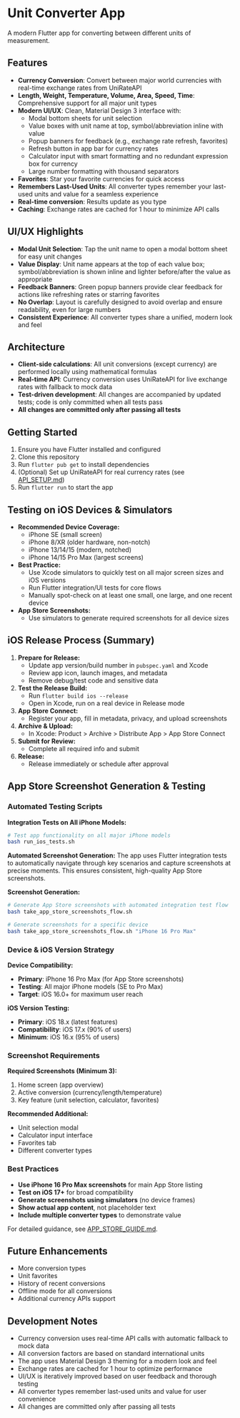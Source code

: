 # Unit Converter App

A modern Flutter app for converting between different units of measurement.

## Features

- **Currency Conversion**: Convert between major world currencies with real-time exchange rates from UniRateAPI
- **Length, Weight, Temperature, Volume, Area, Speed, Time**: Comprehensive support for all major unit types
- **Modern UI/UX**: Clean, Material Design 3 interface with:
  - Modal bottom sheets for unit selection
  - Value boxes with unit name at top, symbol/abbreviation inline with value
  - Popup banners for feedback (e.g., exchange rate refresh, favorites)
  - Refresh button in app bar for currency rates
  - Calculator input with smart formatting and no redundant expression box for currency
  - Large number formatting with thousand separators
- **Favorites**: Star your favorite currencies for quick access
- **Remembers Last-Used Units**: All converter types remember your last-used units and value for a seamless experience
- **Real-time conversion**: Results update as you type
- **Caching**: Exchange rates are cached for 1 hour to minimize API calls

## UI/UX Highlights

- **Modal Unit Selection**: Tap the unit name to open a modal bottom sheet for easy unit changes
- **Value Display**: Unit name appears at the top of each value box; symbol/abbreviation is shown inline and lighter before/after the value as appropriate
- **Feedback Banners**: Green popup banners provide clear feedback for actions like refreshing rates or starring favorites
- **No Overlap**: Layout is carefully designed to avoid overlap and ensure readability, even for large numbers
- **Consistent Experience**: All converter types share a unified, modern look and feel

## Architecture

- **Client-side calculations**: All unit conversions (except currency) are performed locally using mathematical formulas
- **Real-time API**: Currency conversion uses UniRateAPI for live exchange rates with fallback to mock data
- **Test-driven development**: All changes are accompanied by updated tests; code is only committed when all tests pass
- **All changes are committed only after passing all tests**

## Getting Started

1. Ensure you have Flutter installed and configured
2. Clone this repository
3. Run `flutter pub get` to install dependencies
4. (Optional) Set up UniRateAPI for real currency rates (see [API_SETUP.md](API_SETUP.md))
5. Run `flutter run` to start the app

## Testing on iOS Devices & Simulators

- **Recommended Device Coverage:**
  - iPhone SE (small screen)
  - iPhone 8/XR (older hardware, non-notch)
  - iPhone 13/14/15 (modern, notched)
  - iPhone 14/15 Pro Max (largest screens)
- **Best Practice:**
  - Use Xcode simulators to quickly test on all major screen sizes and iOS versions
  - Run Flutter integration/UI tests for core flows
  - Manually spot-check on at least one small, one large, and one recent device
- **App Store Screenshots:**
  - Use simulators to generate required screenshots for all device sizes

## iOS Release Process (Summary)

1. **Prepare for Release:**
   - Update app version/build number in `pubspec.yaml` and Xcode
   - Review app icon, launch images, and metadata
   - Remove debug/test code and sensitive data
2. **Test the Release Build:**
   - Run `flutter build ios --release`
   - Open in Xcode, run on a real device in Release mode
3. **App Store Connect:**
   - Register your app, fill in metadata, privacy, and upload screenshots
4. **Archive & Upload:**
   - In Xcode: Product > Archive > Distribute App > App Store Connect
5. **Submit for Review:**
   - Complete all required info and submit
6. **Release:**
   - Release immediately or schedule after approval

## App Store Screenshot Generation & Testing

### Automated Testing Scripts

**Integration Tests on All iPhone Models:**
```bash
# Test app functionality on all major iPhone models
bash run_ios_tests.sh
```

**Automated Screenshot Generation:**
The app uses Flutter integration tests to automatically navigate through key scenarios and capture screenshots at precise moments. This ensures consistent, high-quality App Store screenshots.

**Screenshot Generation:**
```bash
# Generate App Store screenshots with automated integration test flow
bash take_app_store_screenshots_flow.sh

# Generate screenshots for a specific device
bash take_app_store_screenshots_flow.sh "iPhone 16 Pro Max"
```

### Device & iOS Version Strategy

**Device Compatibility:**
- **Primary**: iPhone 16 Pro Max (for App Store screenshots)
- **Testing**: All major iPhone models (SE to Pro Max)
- **Target**: iOS 16.0+ for maximum user reach

**iOS Version Testing:**
- **Primary**: iOS 18.x (latest features)
- **Compatibility**: iOS 17.x (90% of users)
- **Minimum**: iOS 16.x (95% of users)

### Screenshot Requirements

**Required Screenshots (Minimum 3):**
1. Home screen (app overview)
2. Active conversion (currency/length/temperature)
3. Key feature (unit selection, calculator, favorites)

**Recommended Additional:**
- Unit selection modal
- Calculator input interface
- Favorites tab
- Different converter types

### Best Practices

- **Use iPhone 16 Pro Max screenshots** for main App Store listing
- **Test on iOS 17+** for broad compatibility
- **Generate screenshots using simulators** (no device frames)
- **Show actual app content**, not placeholder text
- **Include multiple converter types** to demonstrate value

For detailed guidance, see [APP_STORE_GUIDE.md](APP_STORE_GUIDE.md).

## Future Enhancements

- More conversion types
- Unit favorites
- History of recent conversions
- Offline mode for all conversions
- Additional currency APIs support

## Development Notes

- Currency conversion uses real-time API calls with automatic fallback to mock data
- All conversion factors are based on standard international units
- The app uses Material Design 3 theming for a modern look and feel
- Exchange rates are cached for 1 hour to optimize performance
- UI/UX is iteratively improved based on user feedback and thorough testing
- All converter types remember last-used units and value for user convenience
- All changes are committed only after passing all tests
